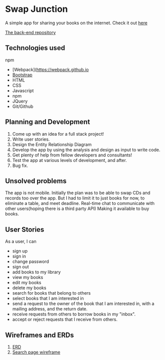 
# Swap Junction

A simple app for sharing your books on the internet.
Check it out <a href="https://sujkid.github.io/full-stack-front-end/">here</a>

<a href="https://github.com/sujkid/full-stack-back-end">The back-end repository</a>


## Technologies used

npm

-   [Webpack](https://webpack.github.io
-   [Bootstrap](http://getbootstrap.com)
-   HTML
-   CSS
-   Javascript
-   npm
-   JQuery
-   Git/Github


## Planning and Development

1.  Come up with an idea for a full stack project!
1.  Write user stories.
1.  Design the Entity Relationship Diagram
1.  Develop the app by using the analysis and design as input to write code.
1.  Get plenty of help from fellow developers and consultants!
1.  Test the app at various levels of development, and after.
1.  Bug fix.

## Unsolved problems

The app is not mobile.
Initially the plan was to be able to swap CDs and records too over the app. But
I had to limit it to just books for now, to eliminate a table, and meet
deadline.
Real-time chat to communicate with other users(hoping there is a third party
API)
Making it available to buy books.

## User Stories

As a user, I can

-  sign up
-  sign in
-  change password
-  sign out
-  add books to my library
-  view my books
-  edit my books
-  delete my books
-  search for books that belong to others
-  select books that I am interested in
-  send a request to the owner of the book that I am interested in, with
   a mailing address, and the return date.
-  receive requests from others to borrow books in my "inbox".
-  accept or reject requests that I receive from others.

## Wireframes and ERDs

1.  <a href="./ERD/Swap-Jungle-ERD.png">ERD</a>
1.  <a href="./Wireframes/IMG_7360.JPG">Search page wireframe</a>
